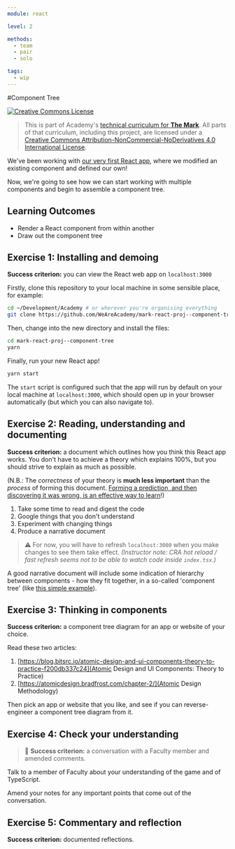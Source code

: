 ```yaml
---
module: react

level: 2

methods:
  - team
  - pair
  - solo

tags:
  - wip
---
```


#Component Tree

<a rel="license" href="http://creativecommons.org/licenses/by-nc-nd/4.0/"><img alt="Creative Commons License" style="border-width:0" src="https://i.creativecommons.org/l/by-nc-nd/4.0/88x31.png" /></a>

> This is part of Academy's [technical curriculum for **The Mark**](https://github.com/WeAreAcademy/curriculum-mark). All parts of that curriculum, including this project, are licensed under a <a rel="license" href="http://creativecommons.org/licenses/by-nc-nd/4.0/">Creative Commons Attribution-NonCommercial-NoDerivatives 4.0 International License</a>.

We've been working with [our very first React app](https://github.com/WeAreAcademy/mark-react-proj--meet-react), where we modified an existing component and defined our own!

Now, we're going to see how we can start working with multiple components and begin to assemble a component tree.

## Learning Outcomes

- Render a React component from within another
- Draw out the component tree

## Exercise 1: Installing and demoing

**Success criterion:** you can view the React web app on `localhost:3000`

Firstly, clone this repository to your local machine in some sensible place, for example:

```bash
cd ~/Development/Academy # or wherever you're organising everything
git clone https://github.com/WeAreAcademy/mark-react-proj--component-tree.git
```

Then, change into the new directory and install the files:

```bash
cd mark-react-proj--component-tree
yarn
```

Finally, run your new React app!

```bash
yarn start
```

The `start` script is configured such that the app will run by default on your local machine at `localhost:3000`, which should open up in your browser automatically (but which you can also navigate to).

## Exercise 2: Reading, understanding and documenting

**Success criterion:** a document which outlines how you think this React app works. You don't have to achieve a theory which explains 100%, but you should strive to explain as much as possible.

(N.B.: The _correctness_ of your theory is **much less important** than the _process_ of forming this document. [Forming a prediction, and then discovering it was wrong, is an effective way to learn](https://www.sciencedirect.com/science/article/abs/pii/S0959475217303468)!)

1. Take some time to read and digest the code
2. Google things that you don't understand
3. Experiment with changing things
4. Produce a narrative document

> ⚠️ For now, you will have to refresh `localhost:3000` when you make changes to see them take effect. _(Instructor note: CRA hot reload / fast refresh seems not to be able to watch code inside `index.tsx`.)_

A good narrative document will include some indication of hierarchy between components - how they fit together, in a so-called 'component tree' (like [this simple example](https://www.elegantthemes.com/blog/wp-content/uploads/2018/10/image3.png)).

## Exercise 3: Thinking in components

**Success criterion:** a component tree diagram for an app or website of your choice.

Read these two articles:

1. [https://blog.bitsrc.io/atomic-design-and-ui-components-theory-to-practice-f200db337c24](Atomic Design and UI Components: Theory to Practice)
2. [https://atomicdesign.bradfrost.com/chapter-2/](Atomic Design Methodology)

Then pick an app or website that you like, and see if you can reverse-engineer a component tree diagram from it.

## Exercise 4: Check your understanding

> 🎯 **Success criterion:** a conversation with a Faculty member and amended comments.

Talk to a member of Faculty about your understanding of the game and of TypeScript.

Amend your notes for any important points that come out of the conversation.

## Exercise 5: Commentary and reflection

**Success criterion:** documented reflections.
